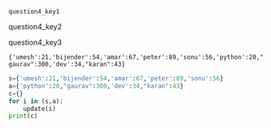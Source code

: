 ```ngMeta
question4_key1
```
question4_key2



question4_key3

`{'umesh':21,'bijender':54,'amar':67,'peter':89,'sonu':56,'python':20,"gaurav":300,'dev':34,"karan":43}`


```python
s={'umesh':21,'bijender':54,'amar':67,'peter':89,'sonu':56}
a={'python':20,"gaurav":300,'dev':34,"karan":43}
c={}
for i in (s,a):
    update(i)
print(c)
```
